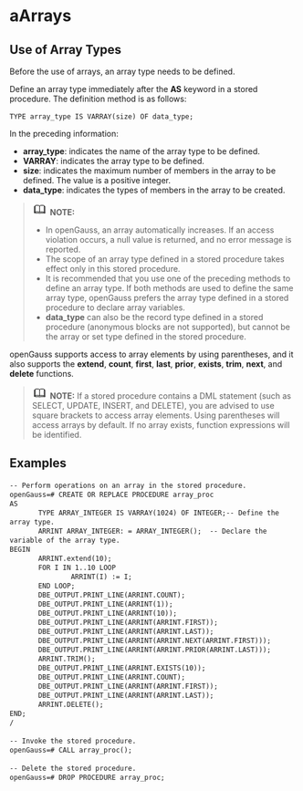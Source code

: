 # aArrays<a name="EN-US_TOPIC_0000001162898214"></a>

## Use of Array Types<a name="en-us_topic_0283137521_en-us_topic_0237122214_en-us_topic_0059778979_s9b23a1cdca6042f3ae428afa25038607"></a>

Before the use of arrays, an array type needs to be defined.

Define an array type immediately after the  **AS**  keyword in a stored procedure. The definition method is as follows:

```
TYPE array_type IS VARRAY(size) OF data_type;
```

In the preceding information:

-   **array\_type**: indicates the name of the array type to be defined.
-   **VARRAY**: indicates the array type to be defined.
-   **size**: indicates the maximum number of members in the array to be defined. The value is a positive integer.
-   **data\_type**: indicates the types of members in the array to be created.

>![](public_sys-resources/icon-note.gif) **NOTE:** 
>-   In openGauss, an array automatically increases. If an access violation occurs, a null value is returned, and no error message is reported.
>-   The scope of an array type defined in a stored procedure takes effect only in this stored procedure.
>-   It is recommended that you use one of the preceding methods to define an array type. If both methods are used to define the same array type, openGauss prefers the array type defined in a stored procedure to declare array variables.
>-   **data\_type**  can also be the record type defined in a stored procedure \(anonymous blocks are not supported\), but cannot be the array or set type defined in the stored procedure.

openGauss supports access to array elements by using parentheses, and it also supports the  **extend**,  **count**,  **first**,  **last**,  **prior**,  **exists**,  **trim**,  **next**, and  **delete**  functions.

>![](public_sys-resources/icon-note.gif) **NOTE:** 
>If a stored procedure contains a DML statement \(such as SELECT, UPDATE, INSERT, and DELETE\), you are advised to use square brackets to access array elements. Using parentheses will access arrays by default. If no array exists, function expressions will be identified.

## Examples<a name="en-us_topic_0059778979_s471412484c0048debf8a78d76cf1a439"></a>

```
-- Perform operations on an array in the stored procedure.
openGauss=# CREATE OR REPLACE PROCEDURE array_proc
AS 
       TYPE ARRAY_INTEGER IS VARRAY(1024) OF INTEGER;-- Define the array type.
       ARRINT ARRAY_INTEGER: = ARRAY_INTEGER();  -- Declare the variable of the array type.
BEGIN 
       ARRINT.extend(10);  
       FOR I IN 1..10 LOOP  
               ARRINT(I) := I; 
       END LOOP; 
       DBE_OUTPUT.PRINT_LINE(ARRINT.COUNT);  
       DBE_OUTPUT.PRINT_LINE(ARRINT(1));  
       DBE_OUTPUT.PRINT_LINE(ARRINT(10)); 
       DBE_OUTPUT.PRINT_LINE(ARRINT(ARRINT.FIRST)); 
       DBE_OUTPUT.PRINT_LINE(ARRINT(ARRINT.LAST));
       DBE_OUTPUT.PRINT_LINE(ARRINT(ARRINT.NEXT(ARRINT.FIRST)));
       DBE_OUTPUT.PRINT_LINE(ARRINT(ARRINT.PRIOR(ARRINT.LAST)));
       ARRINT.TRIM();
       DBE_OUTPUT.PRINT_LINE(ARRINT.EXISTS(10));
       DBE_OUTPUT.PRINT_LINE(ARRINT.COUNT);
       DBE_OUTPUT.PRINT_LINE(ARRINT(ARRINT.FIRST)); 
       DBE_OUTPUT.PRINT_LINE(ARRINT(ARRINT.LAST));
       ARRINT.DELETE();
END;  
/

-- Invoke the stored procedure.
openGauss=# CALL array_proc();

-- Delete the stored procedure.
openGauss=# DROP PROCEDURE array_proc;
```


